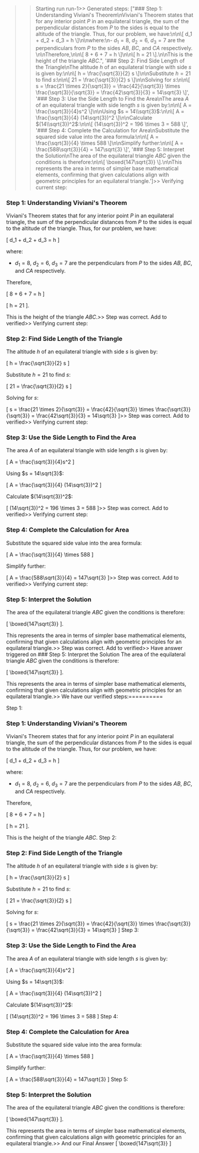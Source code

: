 >> Starting run run-1>> 
Generated steps: 
["### Step 1: Understanding Viviani's Theorem\nViviani's Theorem states that for any interior point $P$ in an equilateral triangle, the sum of the perpendicular distances from $P$ to the sides is equal to the altitude of the triangle. Thus, for our problem, we have:\n\n\\[ d_1 + d_2 + d_3 = h \\]\n\nwhere:\n- $d_1 = 8$, $d_2 = 6$, $d_3 = 7$ are the perpendiculars from $P$ to the sides $AB$, $BC$, and $CA$ respectively. \n\nTherefore,\n\n\\[ 8 + 6 + 7 = h \\]\n\n\\[ h = 21 \\].\n\nThis is the height of the triangle $ABC$.", '### Step 2: Find Side Length of the Triangle\nThe altitude $h$ of an equilateral triangle with side $s$ is given by:\n\n\\[ h = \\frac{\\sqrt{3}}{2} s \\]\n\nSubstitute $h = 21$ to find $s$:\n\n\\[ 21 = \\frac{\\sqrt{3}}{2} s \\]\n\nSolving for $s$:\n\n\\[ s = \\frac{21 \\times 2}{\\sqrt{3}} = \\frac{42}{\\sqrt{3}} \\times \\frac{\\sqrt{3}}{\\sqrt{3}} = \\frac{42\\sqrt{3}}{3} = 14\\sqrt{3} \\]', '### Step 3: Use the Side Length to Find the Area\nThe area $A$ of an equilateral triangle with side length $s$ is given by:\n\n\\[ A = \\frac{\\sqrt{3}}{4}s^2 \\]\n\nUsing $s = 14\\sqrt{3}$:\n\n\\[ A = \\frac{\\sqrt{3}}{4} (14\\sqrt{3})^2 \\]\n\nCalculate $(14\\sqrt{3})^2$:\n\n\\[ (14\\sqrt{3})^2 = 196 \\times 3 = 588 \\]', '### Step 4: Complete the Calculation for Area\nSubstitute the squared side value into the area formula:\n\n\\[ A = \\frac{\\sqrt{3}}{4} \\times 588 \\]\n\nSimplify further:\n\n\\[ A = \\frac{588\\sqrt{3}}{4} = 147\\sqrt{3} \\]', '### Step 5: Interpret the Solution\nThe area of the equilateral triangle $ABC$ given the conditions is therefore:\n\n\\[ \\boxed{147\\sqrt{3}} \\].\n\nThis represents the area in terms of simpler base mathematical elements, confirming that given calculations align with geometric principles for an equilateral triangle.']>> 
Verifying current step: 
### Step 1: Understanding Viviani's Theorem
Viviani's Theorem states that for any interior point $P$ in an equilateral triangle, the sum of the perpendicular distances from $P$ to the sides is equal to the altitude of the triangle. Thus, for our problem, we have:

\[ d_1 + d_2 + d_3 = h \]

where:
- $d_1 = 8$, $d_2 = 6$, $d_3 = 7$ are the perpendiculars from $P$ to the sides $AB$, $BC$, and $CA$ respectively. 

Therefore,

\[ 8 + 6 + 7 = h \]

\[ h = 21 \].

This is the height of the triangle $ABC$.>> 
Step was correct. Add to verified>> 
Verifying current step: 
### Step 2: Find Side Length of the Triangle
The altitude $h$ of an equilateral triangle with side $s$ is given by:

\[ h = \frac{\sqrt{3}}{2} s \]

Substitute $h = 21$ to find $s$:

\[ 21 = \frac{\sqrt{3}}{2} s \]

Solving for $s$:

\[ s = \frac{21 \times 2}{\sqrt{3}} = \frac{42}{\sqrt{3}} \times \frac{\sqrt{3}}{\sqrt{3}} = \frac{42\sqrt{3}}{3} = 14\sqrt{3} \]>> 
Step was correct. Add to verified>> 
Verifying current step: 
### Step 3: Use the Side Length to Find the Area
The area $A$ of an equilateral triangle with side length $s$ is given by:

\[ A = \frac{\sqrt{3}}{4}s^2 \]

Using $s = 14\sqrt{3}$:

\[ A = \frac{\sqrt{3}}{4} (14\sqrt{3})^2 \]

Calculate $(14\sqrt{3})^2$:

\[ (14\sqrt{3})^2 = 196 \times 3 = 588 \]>> 
Step was correct. Add to verified>> 
Verifying current step: 
### Step 4: Complete the Calculation for Area
Substitute the squared side value into the area formula:

\[ A = \frac{\sqrt{3}}{4} \times 588 \]

Simplify further:

\[ A = \frac{588\sqrt{3}}{4} = 147\sqrt{3} \]>> 
Step was correct. Add to verified>> 
Verifying current step: 
### Step 5: Interpret the Solution
The area of the equilateral triangle $ABC$ given the conditions is therefore:

\[ \boxed{147\sqrt{3}} \].

This represents the area in terms of simpler base mathematical elements, confirming that given calculations align with geometric principles for an equilateral triangle.>> 
Step was correct. Add to verified>> 
Have answer triggered on ### Step 5: Interpret the Solution
The area of the equilateral triangle $ABC$ given the conditions is therefore:

\[ \boxed{147\sqrt{3}} \].

This represents the area in terms of simpler base mathematical elements, confirming that given calculations align with geometric principles for an equilateral triangle.>> 
We have our verified steps:==========
>> 
Step 1:
### Step 1: Understanding Viviani's Theorem
Viviani's Theorem states that for any interior point $P$ in an equilateral triangle, the sum of the perpendicular distances from $P$ to the sides is equal to the altitude of the triangle. Thus, for our problem, we have:

\[ d_1 + d_2 + d_3 = h \]

where:
- $d_1 = 8$, $d_2 = 6$, $d_3 = 7$ are the perpendiculars from $P$ to the sides $AB$, $BC$, and $CA$ respectively. 

Therefore,

\[ 8 + 6 + 7 = h \]

\[ h = 21 \].

This is the height of the triangle $ABC$.
Step 2:
### Step 2: Find Side Length of the Triangle
The altitude $h$ of an equilateral triangle with side $s$ is given by:

\[ h = \frac{\sqrt{3}}{2} s \]

Substitute $h = 21$ to find $s$:

\[ 21 = \frac{\sqrt{3}}{2} s \]

Solving for $s$:

\[ s = \frac{21 \times 2}{\sqrt{3}} = \frac{42}{\sqrt{3}} \times \frac{\sqrt{3}}{\sqrt{3}} = \frac{42\sqrt{3}}{3} = 14\sqrt{3} \]
Step 3:
### Step 3: Use the Side Length to Find the Area
The area $A$ of an equilateral triangle with side length $s$ is given by:

\[ A = \frac{\sqrt{3}}{4}s^2 \]

Using $s = 14\sqrt{3}$:

\[ A = \frac{\sqrt{3}}{4} (14\sqrt{3})^2 \]

Calculate $(14\sqrt{3})^2$:

\[ (14\sqrt{3})^2 = 196 \times 3 = 588 \]
Step 4:
### Step 4: Complete the Calculation for Area
Substitute the squared side value into the area formula:

\[ A = \frac{\sqrt{3}}{4} \times 588 \]

Simplify further:

\[ A = \frac{588\sqrt{3}}{4} = 147\sqrt{3} \]
Step 5:
### Step 5: Interpret the Solution
The area of the equilateral triangle $ABC$ given the conditions is therefore:

\[ \boxed{147\sqrt{3}} \].

This represents the area in terms of simpler base mathematical elements, confirming that given calculations align with geometric principles for an equilateral triangle.>> 
And our Final Answer
\[ \boxed{147\sqrt{3}} \]